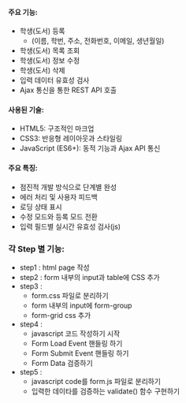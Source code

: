 #### 주요 기능:
* 학생(도서) 등록 
    - (이름, 학번, 주소, 전화번호, 이메일, 생년월일)
* 학생(도서) 목록 조회
* 학생(도서) 정보 수정
* 학생(도서) 삭제
* 입력 데이터 유효성 검사
* Ajax 통신을 통한 REST API 호출

#### 사용된 기술:
* HTML5: 구조적인 마크업
* CSS3: 반응형 레이아웃과 스타일링
* JavaScript (ES6+): 동적 기능과 Ajax API 통신

#### 주요 특징:
* 점진적 개발 방식으로 단계별 완성
* 에러 처리 및 사용자 피드백
* 로딩 상태 표시
* 수정 모드와 등록 모드 전환
* 입력 필드별 실시간 유효성 검사(js)

### 각 Step 별 기능:
* step1 : html page 작성
* step2 : form 내부의 input과 table에 CSS 추가
* step3 : 
    - form.css 파일로 분리하기
    - form 내부의 input에 form-group
    - form-grid css 추가
* step4 : 
    - javascript 코드 작성하기 시작 
    - Form Load Event 핸들링 하기
    - Form Submit Event 핸들링 하기
    - Form Data 검증하기
* step5 :
    - javascript code를 form.js 파일로 분리하기 
    - 입력한 데이타를 검증하는 validate() 함수 구현하기